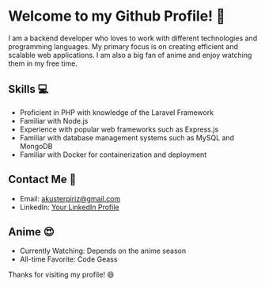 # Welcome to my Github Profile! :wave:

I am a backend developer who loves to work with different technologies and programming languages. My primary focus is on creating efficient and scalable web applications. I am also a big fan of anime and enjoy watching them in my free time.

## Skills :computer:
- Proficient in PHP with knowledge of the Laravel Framework
- Familiar with Node.js
- Experience with popular web frameworks such as Express.js
- Familiar with database management systems such as MySQL and MongoDB
- Familiar with Docker for containerization and deployment

## Contact Me :email:
- Email: akusterpiriz@gmail.com
- LinkedIn: [Your LinkedIn Profile](link)


## Anime :heart_eyes:
- Currently Watching: Depends on the anime season 
- All-time Favorite: Code Geass

Thanks for visiting my profile! :smile:

